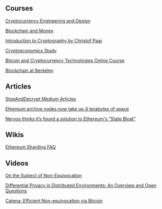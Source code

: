 Courses
-------
[Cryptocurrency Engineering and Design](https://ocw.mit.edu/courses/media-arts-and-sciences/mas-s62-cryptocurrency-engineering-and-design-spring-2018/lecture-videos/)

[Blockchain and Money](https://ocw.mit.edu/courses/sloan-school-of-management/15-s12-blockchain-and-money-fall-2018/video-lectures/)

[Introduction to Cryptography by Christof Paar](https://www.youtube.com/channel/UC1usFRN4LCMcfIV7UjHNuQg/videos)

[Cryptoeconomics Study](https://www.youtube.com/channel/UCGagQMCWglF-oGt8HKZfHNg/videos)

[Bitcoin and Cryptocurrency Technologies Online Course](https://www.youtube.com/channel/UCNcSSleedtfyDuhBvOQzFzQ/videos)

[Blockchain at Berkeley](https://www.youtube.com/c/BlockchainatBerkeley/videos)

Articles
-------
[StopAndDecrypt Medium Articles](https://hackernoon.com/u/stopanddecrypt)

[Ethereum archive nodes now take up 4 terabytes of space](https://decrypt.co/24779/ethereum-archive-nodes-now-take-up-4-terabytes-of-space)

[Nervos thinks it’s found a solution to Ethereum's “State Bloat”](https://decrypt.co/9702/nervos-thinks-its-found-a-solution-to-state-bloat)

Wikis
-------
[Ethereum Sharding FAQ](https://eth.wiki/sharding/Sharding-FAQs)

Videos
-------
[On the Subject of Non-Equivocation](https://www.youtube.com/watch?v=Ljayjau9-E0)

[Differential Privacy in Distributed Environments: An Overview and Open Questions](https://www.youtube.com/watch?v=A8GhByIEwrM)

[Catena: Efficient Non-equivocation via Bitcoin](https://www.youtube.com/watch?v=Xz12PbLSeVc)
